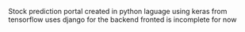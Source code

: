 Stock prediction portal created in python laguage using keras from tensorflow 
uses django for the backend
fronted is incomplete for now 
